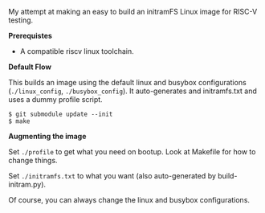 My attempt at making an easy to build an initramFS Linux image for RISC-V testing.

**Prerequistes**
* A compatible riscv linux toolchain.

**Default Flow**

This builds an image using the default linux and busybox configurations
(`./linux_config`, `./busybox_config`). It auto-generates and initramfs.txt and
uses a dummy profile script.

    $ git submodule update --init
    $ make

**Augmenting the image**

Set `./profile` to get what you need on bootup. Look at Makefile for how to change things.

Set `./initramfs.txt` to what you want (also auto-generated by build-initram.py).

Of course, you can always change the linux and busybox configurations.
